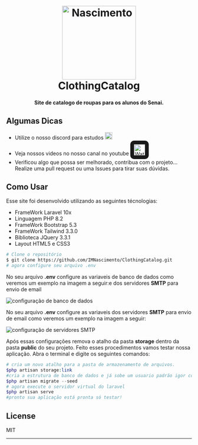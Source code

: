 <h1 align="center">
  <br>
  <a href="#"><img src="https://narmament.com/src/imagem/logo.png" alt="Nascimento" width="200"></a>
  <br>
  ClothingCatalog
  <br>
</h1>

<h4 align="center">Site de catalogo de roupas para os alunos do Senai.</h4>



## Algumas Dicas
* Utilize o nosso discord para estudos <a href="https://discord.gg/x4XyBtgF"><img src="https://cloud.githubusercontent.com/assets/6291467/26705903/96c2d66e-477c-11e7-9f4e-f3c0efe96c9a.png" width="20px" heigth="20px"></a>
* Veja nossos videos no nosso canal no youtube <a href="https://www.youtube.com/channel/UC2UniIDdpqHH6tUFedkMfJQ"><img src="https://cdn-icons-png.flaticon.com/512/1384/1384060.png" style="width:30px; heigth:30px; border-radius: 10px;" alt="Watch the video"  border="10" /></a>
* Verificou algo que possa ser melhorado, contribua com o projeto... Realize uma pull request ou uma Issues para tirar suas dúvidas.


## Como Usar

Esse site foi desenvolvido utilizando as seguintes técnologias:
<ul>
  <li>FrameWork Laravel 10x</li>
  <li>Linguagem PHP 8.2</li>
  <li>FrameWork Bootstrap 5.3</li>
  <li>FrameWork Tailwind 3.3.0</li>
  <li>Biblioteca JQuery 3.3.1</li>
  <li>Layout HTML5 e CSS3</li>
</ul>

```bash
# Clone o repositório
$ git clone https://github.com/IMNascimento/ClothingCatalog.git
# agora configure seu arquivo .env
```
<p>No seu arquivo <strong>.env</strong> configure as variaveis de banco de dados como veremos um exemplo na imagem a seguir:e dos servidores <strong>SMTP</strong> para envio de email </p>
<img src="https://fullcycle.com.br/wp-content/uploads/2019/08/image-13-1024x614.png" alt="configuração de banco de dados">
<p>No seu arquivo <strong>.env</strong> configure as variaveis dos servidores <strong>SMTP</strong> para envio de email como veremos um exemplo na imagem a seguir:</p>
<img src="https://blog.kakaocdn.net/dn/5kfUT/btqI1KNY8ce/zUBqyVgOXggdgV8CA8hOk1/img.png" alt="configuração de servidores SMTP">
<p>Após essas configurações remova o atalho da pasta <b>storage</b> dentro da pasta <b>public</b> do seu projeto. Feito esses procedimentos vamos testar nossa aplicação. Abra o terminal e digite os seguintes comandos: </p>

```php
# cria um novo atalho para a pasta de armazenamento de arquivos.
$php artisan storage:link
#cria a estrutura de banco de dados e já sobe um usuario padrão igor com senha 1 a 8 e alguns itens cadastrados.
$php artisan migrate --seed
# agora execute o servidor virtual do laravel
$php artisan serve
#pronto sua aplicação está pronta só testar!
```

## License

MIT

---
